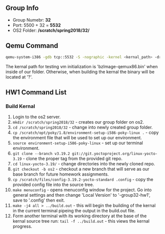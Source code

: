 ## Group Info
* Group Numebr: __32__
* Port: 5500 + 32 = __5532__
* OS2 Folder: __/scratch/spring2018/32/__

## Qemu Command

``` bash
qemu-system-i386 -gdb tcp::5532 -S -nographic -kernel <kernal_path> -drive file=core-image-lsb-sdk-qemux86.ext4,if=virtio -enable-kvm -net none -usb -localtime --no-reboot --append "root=/dev/vda rw console=ttyS0 debug"
```

The kernal path for testing vm initialization is 'bzImage-qemux86.bin' when inside of our folder.  Otherwise, when building the kernal the binary will be located at '?'.

## HW1 Command List

### Build Kernal
1.  Login to the os2 server.
2.  `mkdir /scratch/spring2018/32` - creates our group folder on os2.
3.  `cd /scratch/spring2018/32` - change into newly created group folder.
4.  `cp /scratch/opt/poky/1.8/environment-setup-i586-poky-linux .` - copy the environment file that will be used to set up our environment.
5.  `source environment-setup-i586-poky-linux` - set up our terminal environment.
6.  `git clone --branch v3.19.2 git://git.yoctoproject.org/linux-yocto-3.19` - clone the proper tag from the provided git repo.
7.  `cd linux-yocto-3.19/` - change directories into the newly cloned repo.
8.  `git checkout -b os2` - checkout a new branch that will serve as our base branch for future homework assignments.
9.  `cp /scratch/files/config-3.19.2-yocto-standard .config` - copy the provided config file into the source tree.
10. `make menuconfig` - opens menuconfig window for the project. Go into general settings and then change 'Local Version' to '-group32-hw1', save to '.config' then exit.
11. `make -j4 all > ../build.out` - this will begin the building of the kernal in the current terminal pipeing the output in the build.out file.
12. Form another terminal with its working directory at the base of the kernal source tree run: `tail -f ../build.out` - this views the kernal progress.

